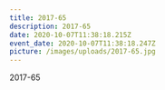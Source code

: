 ```yaml
---
title: 2017-65
description: 2017-65
date: 2020-10-07T11:38:18.215Z
event_date: 2020-10-07T11:38:18.247Z
picture: /images/uploads/2017-65.jpg
---
```

2017-65